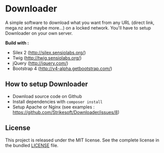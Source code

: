 # Downloader

A simple software to download what you want from any URL (direct link, mega.nz and maybe more...) on a locked network.
You'll have to setup Downloader on your own server.

**Build with :**
  - Silex 2 (http://silex.sensiolabs.org/)
  - Twig (http://twig.sensiolabs.org/)
  - jQuery (http://jquery.com/)
  - Bootstrap 4 (http://v4-alpha.getbootstrap.com/)

How to setup Downloader
------------

- Download source code on Github
- Install dependencies with ``composer install``
- Setup Apache or Nginx (see examples : https://github.com/Strikesoft/Downloader/issues/8)

License
------------

This project is released under the MIT license. See the complete license in the bundled [LICENSE](https://github.com/Strikesoft/Downloader/blob/master/LICENSE) file.
